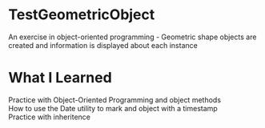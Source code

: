 # TestGeometricObject
An exercise in object-oriented programming - Geometric shape objects are created and information is displayed about each instance
# What I Learned
Practice with Object-Oriented Programming and object methods <br >
How to use the Date utility to mark and object with a timestamp <br >
Practice with inheritence <br >

